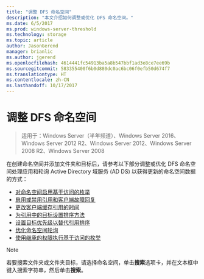 ```yaml
---
title: "调整 DFS 命名空间"
description: "本文介绍如何调整或优化 DFS 命名空间。"
ms.date: 6/5/2017
ms.prod: windows-server-threshold
ms.technology: storage
ms.topic: article
author: JasonGerend
manager: brianlic
ms.author: jgerend
ms.openlocfilehash: 4614441fc54913ba5a8b547bbf1ad3e8ce7ee69b
ms.sourcegitcommit: 583355400f6b0d880dc0ac6bc06f0efb50d674f7
ms.translationtype: HT
ms.contentlocale: zh-CN
ms.lasthandoff: 10/17/2017
---
```

# <a name="tuning-dfs-namespaces"></a>调整 DFS 命名空间

> 适用于：Windows Server（半年频道）、Windows Server 2016、Windows Server 2012 R2、Windows Server 2012、Windows Server 2008 R2、Windows Server 2008

在创建命名空间并添加文件夹和目标后，请参考以下部分调整或优化 DFS 命名空间处理应用和轮询 Active Directory 域服务 (AD DS) 以获得更新的命名空间数据的方式：

-   [对命名空间启用基于访问的枚举](enable-access-based-enumeration-on-a-namespace.md)
-   [启用或禁用引用和客户端故障回复](enable-or-disable-referrals-and-client-failback.md)
-   [更改客户端缓存引用的时间](change-the-amount-of-time-that-clients-cache-referrals.md)
-   [为引用中的目标设置排序方法](set-the-ordering-method-for-targets-in-referrals.md)
-   [设置目标优先级以替代引用排序](set-target-priority-to-override-referral-ordering.md)
-   [优化命名空间轮询](optimize-namespace-polling.md)
-   [使用继承的权限执行基于访问的枚举](using-inherited-permissions-with-access-based-enumeration.md)

> [!NOTE]
> 若要搜索文件夹或文件夹目标，请选择命名空间，单击**搜索**选项卡，并在文本框中键入搜索字符串，然后单击**搜索**。